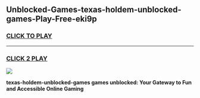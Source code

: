 
## Unblocked-Games-texas-holdem-unblocked-games-Play-Free-eki9p
<h3>
<a href="https://premium76.site?title=texas-holdem-unblocked-games&ref=10A">CLICK TO PLAY</a></h3>
<hr>

<h3>
<a href="https://premium76.site?title=texas-holdem-unblocked-games&ref=10A">CLICK 2 PLAY</a>
  
</h3>

<a href="https://premium76.site?title=texas-holdem-unblocked-games&ref=10A"><img src="https://clearcache.store/games.png"></a>


**texas-holdem-unblocked-games games unblocked: Your Gateway to Fun and Accessible Online Gaming**
